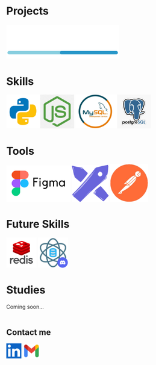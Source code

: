 # Projects
<a href="https://github.com/DevWare-C/TaskDev">
  <img src="src/devware_logo.png" alt="DaveWare" width='300'>
</a>
<br>

# Skills
<img src="src/python.png" alt="Python" width="90"/><img src="src/nodejs.png" alt="Node.js" width="90" />
<img src="src/mysql.png" alt="MySQL" width="110"/><img src="src/postgresql.png" alt="PostgreSQL" width="90" /> <br>

# Tools
<img src="src/figma.png" alt="Figma" width="170"/> <img src="src/excalidraw.png" alt="Excalidraw" width="98"/> <img src="src/postman.png" alt="PostMan" width="100"/>

# Future Skills
<img src="src/redis.png" alt="Redis" width='80'>  <a href="https://discord.gg/Re9T7AW7"><img src="src/data_science.png" alt="Data Science" width='80'></a>

# Studies
Coming soon...
<br><br>
## Contact me
<a href="https://www.linkedin.com/in/maximiliano-zonta/"><img src="src/linkedin.png" alt="LinkedIn" width='40'></a>
<a href="mailto:Max_Zta@hotmail.com"><img src="src/gmail.png" alt="Gmail" width='45'></a>
